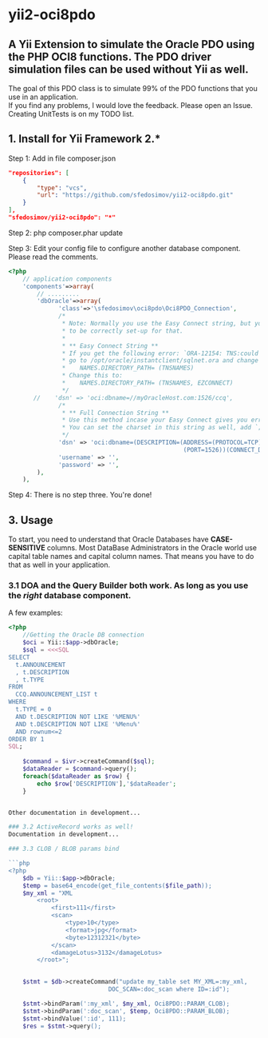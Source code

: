 
yii2-oci8pdo
=======

## A Yii Extension to simulate the Oracle PDO using the PHP OCI8 functions. The PDO driver simulation files can be used without Yii as well.

The goal of this PDO class is to simulate 99% of the PDO functions that you use in an application.  
If you find any problems, I would love the feedback. Please open an Issue. Creating UnitTests is on my TODO list.

## 1. Install for Yii Framework 2.*
Step 1: Add in file composer.json

```json
"repositories": [
    {
        "type": "vcs",
        "url": "https://github.com/sfedosimov/yii2-oci8pdo.git"
    }
],
"sfedosimov/yii2-oci8pdo": "*"
```

Step 2: php composer.phar update

Step 3: Edit your config file to configure another database component. Please read the comments.

```php
<?php
    // application components
    'components'=>array(        
        // .........
        'dbOracle'=>array(
              'class'=>'\sfedosimov\oci8pdo\Oci8PDO_Connection',
              /*
               * Note: Normally you use the Easy Connect string, but your server has 
               * to be correctly set-up for that.
               * 
               * ** Easy Connect String **
               * If you get the following error: `ORA-12154: TNS:could not resolve the connect identifier specified`,
               * go to /opt/oracle/instantclient/sqlnet.ora and change the following line:
               *    NAMES.DIRECTORY_PATH= (TNSNAMES)
               * Change this to:
               *    NAMES.DIRECTORY_PATH= (TNSNAMES, EZCONNECT)
               */
       //    'dsn' => 'oci:dbname=//myOracleHost.com:1526/ccq',
              /*
               * ** Full Connection String **
               * Use this method incase your Easy Connect gives you errors and you can't edit the sqlnet.ora file.
               * You can set the charset in this string as well, add `;charset=AL32UTF8;` at the end for UTF-8.
               */
              'dsn' => 'oci:dbname=(DESCRIPTION=(ADDRESS=(PROTOCOL=TCP)(HOST=myOracleHost.com)
                                                 (PORT=1526))(CONNECT_DATA=(SERVICE_NAME=myService.intern)));charset=AL32UTF8;',
              'username' => '',
              'password' => '',
        ),
    ),
```

Step 4: There is no step three. You're done!


## 3. Usage
To start, you need to understand that Oracle Databases have **CASE-SENSITIVE** columns. Most DataBase Administrators in the Oracle world use capital table names and capital column names. That means you have to do that as well in your application.

### 3.1 DOA and the Query Builder both work. As long as you use the _right_ database component.
A few examples:
```php
<?php
    //Getting the Oracle DB connection
    $oci = Yii::$app->dbOracle;    
    $sql = <<<SQL
SELECT
  t.ANNOUNCEMENT
  , t.DESCRIPTION
  , t.TYPE
FROM
  CCQ.ANNOUNCEMENT_LIST t
WHERE
  t.TYPE = 0
  AND t.DESCRIPTION NOT LIKE '%MENU%'
  AND t.DESCRIPTION NOT LIKE '%Menu%'
  AND rownum<=2
ORDER BY 1
SQL;
    
    $command = $ivr->createCommand($sql);       
    $dataReader = $command->query();
    foreach($dataReader as $row) {
        echo $row['DESCRIPTION'],'$dataReader';
    }
```
```php

Other documentation in development...

### 3.2 ActiveRecord works as well!
Documentation in development...

### 3.3 CLOB / BLOB params bind

```php
<?php
    $db = Yii::$app->dbOracle;
    $temp = base64_encode(get_file_contents($file_path));
    $my_xml = "XML
        <root>
            <first>111</first>
            <scan>
                <type>10</type>
                <format>jpg</format>
                <byte>12312321</byte>
            </scan>
            <damageLotus>3132</damageLotus>
        </root>";
                

    $stmt = $db->createCommand("update my_table set MY_XML=:my_xml,
                            DOC_SCAN=:doc_scan where ID=:id");

    $stmt->bindParam(':my_xml', $my_xml, Oci8PDO::PARAM_CLOB);
    $stmt->bindParam(':doc_scan', $temp, Oci8PDO::PARAM_BLOB);
    $stmt->bindValue(':id', 111);
    $res = $stmt->query();
```
